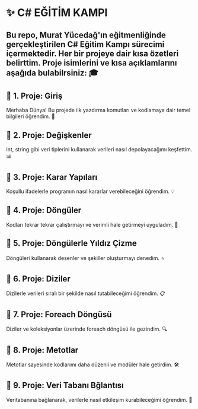 # ✨ C# EĞİTİM KAMPI 

## Bu repo, Murat Yücedağ'ın eğitmenliğinde gerçekleştirilen C# Eğitim Kampı sürecimi içermektedir. Her bir projeye dair kısa özetleri belirttim. Proje isimlerini ve kısa açıklamlarını aşağıda bulabilrsiniz: 🎓

## 📍 1. Proje: Giriş
Merhaba Dünya! Bu projede ilk yazdırma komutları ve kodlamaya dair temel bilgileri öğrendim. 🚀

## 📍 2. Proje: Değişkenler
int, string gibi veri tiplerini kullanarak verileri nasıl depolayacağımı keşfettim. 📊

## 📍 3. Proje: Karar Yapıları
Koşullu ifadelerle programın nasıl kararlar verebileceğini öğrendim. 💡

## 📍 4. Proje: Döngüler
Kodları tekrar tekrar çalıştırmayı ve verimli hale getirmeyi uyguladım. 🔁

## **📍 5. Proje: Döngülerle Yıldız Çizme**
Döngüleri kullanarak desenler ve şekiller oluşturmayı denedim. ⭐

## 📍 6. Proje: Diziler
Dizilerle verileri sıralı bir şekilde nasıl tutabileceğimi öğrendim. 📋

## 📍 7. Proje: Foreach Döngüsü
Diziler ve koleksiyonlar üzerinde foreach döngüsü ile gezindim. 🔍

## 📍 8. Proje: Metotlar
Metotlar sayesinde kodlarımı daha düzenli ve modüler hale getirdim. 🛠️

## 📍 9. Proje: Veri Tabanı Bğlantısı
Veritabanına bağlanarak, verilerle nasıl etkileşim kurabileceğimi öğrendim. 💾
